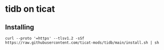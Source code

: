 # tidb on ticat

## Installing
```
curl --proto '=https' --tlsv1.2 -sSf https://raw.githubusercontent.com/ticat-mods/tidb/main/install.sh | sh
```
